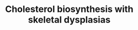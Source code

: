 ---
annotations:
- id: PW:0000454
  parent: classic metabolic pathway
  type: Pathway Ontology
  value: cholesterol biosynthetic pathway
- id: DOID:630
  parent: genetic disease
  type: Disease Ontology
  value: genetic disease
- id: PW:0000013
  parent: disease pathway
  type: Pathway Ontology
  value: disease pathway
authors:
- Rlee
- Egonw
- Khanspers
- DeSl
- Fehrhart
- Eweitz
citedin: ''
communities:
- RareDiseases
- SkeletalDysplasia
description: 'Issue: Unable to find 4,4,14-alpha-trimethylcholesta-8(9)-en-3beta-ol
  from metabolite databases.  Taken from Radiographic features of the skeleton in
  disorders of post-squalene cholesterol biosynthesis by [Rossi M, Hall CM, Bouvier
  R, Collardeau-Frachon S, Le Breton F, Bucourt M, Cordier MP, Vianey-Saban C, Parenti
  G, Andria G, Le Merrer M, Edery P, Offiah AC](https://www.ncbi.nlm.nih.gov/pubmed/25646736).  Linked
  with a dotted arrow to the GeneProduct nodes are diseases caused by mutation in
  the respective gene. '
last-edited: 2025-03-11
ndex: 6988058d-8b6d-11eb-9e72-0ac135e8bacf
organisms:
- Homo sapiens
redirect_from:
- /index.php/Pathway:WP4804
- /instance/WP4804
- /instance/WP4804_r137904
revision: r137904
schema-jsonld:
- '@context': https://schema.org/
  '@id': https://wikipathways.github.io/pathways/WP4804.html
  '@type': Dataset
  creator:
    '@type': Organization
    name: WikiPathways
  description: 'Issue: Unable to find 4,4,14-alpha-trimethylcholesta-8(9)-en-3beta-ol
    from metabolite databases.  Taken from Radiographic features of the skeleton in
    disorders of post-squalene cholesterol biosynthesis by [Rossi M, Hall CM, Bouvier
    R, Collardeau-Frachon S, Le Breton F, Bucourt M, Cordier MP, Vianey-Saban C, Parenti
    G, Andria G, Le Merrer M, Edery P, Offiah AC](https://www.ncbi.nlm.nih.gov/pubmed/25646736).  Linked
    with a dotted arrow to the GeneProduct nodes are diseases caused by mutation in
    the respective gene. '
  keywords:
  - (3beta,5alpha)-cholesta-7,24-dien-3-ol
  - (5alpha)-cholest-8-en-3beta-ol
  - 14-Demethyllanosterol
  - 4,4-Dimethylcholesta-8(9),14-dien-3beta-ol
  - 4,4-dimethyl-5alpha-cholest-8-en-3beta-ol
  - 4,4-dimethyl-5alpha-cholesta-8,14,24-trien-3beta-ol
  - 7-Dehydrocholesterol
  - 7-Dehydrodesmosterol
  - 8-Dehydrocholesterol
  - CYP51A1
  - Cholesterol
  - DHCR24
  - DHCR7
  - Desmosterol
  - EBP
  - LBR
  - Lanosterol
  - Lathosterol
  - NSDHL
  - SC5D
  - Vitamin D
  - Zymosterol
  license: CC0
  name: Cholesterol biosynthesis with skeletal dysplasias
seo: CreativeWork
title: Cholesterol biosynthesis with skeletal dysplasias
wpid: WP4804
---